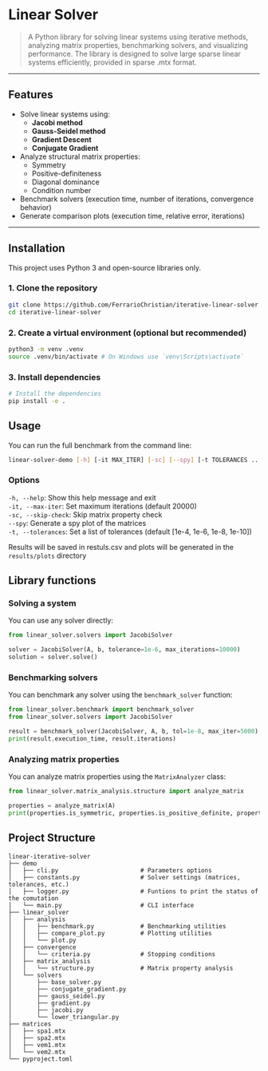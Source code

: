 # Linear Solver

> A Python library for solving linear systems using iterative methods, analyzing matrix properties, benchmarking solvers, and visualizing performance.  The library is designed to solve large sparse linear systems efficiently, provided in sparse .mtx format.

---

## Features

- Solve linear systems using:
  - **Jacobi method**
  - **Gauss-Seidel method**
  - **Gradient Descent**
  - **Conjugate Gradient**
- Analyze structural matrix properties:
  - Symmetry
  - Positive-definiteness
  - Diagonal dominance
  - Condition number
- Benchmark solvers (execution time, number of iterations, convergence behavior)
- Generate comparison plots (execution time, relative error, iterations)

---

## Installation

This project uses Python 3 and open-source libraries only.

### 1. Clone the repository
```bash
git clone https://github.com/FerrarioChristian/iterative-linear-solver.git
cd iterative-linear-solver
```

### 2. Create a virtual environment (optional but recommended)
```bash
python3 -m venv .venv
source .venv/bin/activate # On Windows use `venv\Scripts\activate`
```

### 3. Install dependencies
```bash
# Install the dependencies
pip install -e .
```

## Usage
You can run the full benchmark from the command line:
```bash
linear-solver-demo [-h] [-it MAX_ITER] [-sc] [--spy] [-t TOLERANCES ...]

```

### Options
`-h, --help`: Show this help message and exit  
`-it, --max-iter`: Set maximum iterations (default 20000)  
`-sc, --skip-check`: Skip matrix property check  
`--spy`: Generate a spy plot of the matrices  
`-t, --tolerances`: Set a list of tolerances (default [1e-4, 1e-6, 1e-8, 1e-10])  

Results will be saved in restuls.csv and plots will be generated in the `results/plots` directory

## Library functions

### Solving a system
You can use any solver directly:
```python
from linear_solver.solvers import JacobiSolver

solver = JacobiSolver(A, b, tolerance=1e-6, max_iterations=10000)
solution = solver.solve()
```

### Benchmarking solvers
You can benchmark any solver using the `benchmark_solver` function:
```python
from linear_solver.benchmark import benchmark_solver
from linear_solver.solvers import JacobiSolver

result = benchmark_solver(JacobiSolver, A, b, tol=1e-8, max_iter=5000)
print(result.execution_time, result.iterations)
```

### Analyzing matrix properties
You can analyze matrix properties using the `MatrixAnalyzer` class:
```python
from linear_solver.matrix_analysis.structure import analyze_matrix

properties = analyze_matrix(A)
print(properties.is_symmetric, properties.is_positive_definite, properties.is_diagonally_dominant)
```


## Project Structure
``````
linear-iterative-solver
├── demo
│   ├── cli.py                       # Parameters options
│   ├── constants.py                 # Solver settings (matrices, tolerances, etc.)
│   ├── logger.py                    # Funtions to print the status of the comutation
│   └── main.py                      # CLI interface
├── linear_solver
│   ├── analysis
│   │   ├── benchmark.py             # Benchmarking utilities  
│   │   ├── compare_plot.py          # Plotting utilities
│   │   └── plot.py
│   ├── convergence
│   │   └── criteria.py              # Stopping conditions  
│   ├── matrix_analysis
│   │   └── structure.py             # Matrix property analysis
│   └── solvers
│       ├── base_solver.py
│       ├── conjugate_gradient.py
│       ├── gauss_seidel.py
│       ├── gradient.py
│       ├── jacobi.py
│       └── lower_triangular.py
├── matrices
│   ├── spa1.mtx
│   ├── spa2.mtx
│   ├── vem1.mtx
│   └── vem2.mtx
└── pyproject.toml
